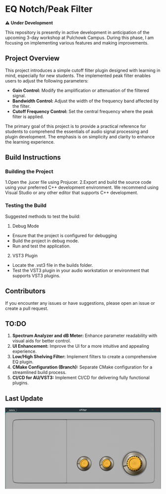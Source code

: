 ﻿# EQ Notch/Peak Filter

⚠️ **Under Development**

This repository is presently in active development in anticipation of the upcoming 3-day workshop at Pulchowk Campus. During this phase, I am focusing on implementing various features and making improvements.

## Project Overview

This project introduces a simple cutoff filter plugin designed with learning in mind, especially for new students. The implemented peak filter enables users to adjust the following parameters:

- **Gain Control:** Modify the amplification or attenuation of the filtered signal.
- **Bandwidth Control:** Adjust the width of the frequency band affected by the filter.
- **Cutoff Frequency Control:** Set the central frequency where the peak filter is applied.

The primary goal of this project is to provide a practical reference for students to comprehend the essentials of audio signal processing and plugin development. The emphasis is on simplicity and clarity to enhance the learning experience.

## Build Instructions

### Building the Project
 1.Open the .jucer file using Projucer.	
 2.Export and build the source code using your preferred C++ development environment. We recommend using Visual Studio or any other editor that supports C++ development.

### Testing the Build
Suggested methods to test the build:
 1. Debug Mode
 * Ensure that the project is configured for debugging
 * Build the project in debug mode.
 * Run and test the application.

 2. VST3 Plugin
 * Locate the .vst3 file in the builds folder.
 * Test the VST3 plugin in your audio workstation or environment that supports VST3 plugins.

## Contributors
If you encounter any issues or have suggestions, please open an issue or create a pull request.

## TO:DO

1. **Spectrum Analyzer and dB Meter:** Enhance parameter readability with visual aids for better control.
2. **UI Enhancement:** Improve the UI for a more intuitive and appealing experience.
3. **Low/High Shelving Filter:** Implement filters to create a comprehensive EQ plugin.
4. **CMake Configuration (Branch):** Separate CMake configuration for a streamlined build process.
5. **CI/CD for AU/VST3:** Implement CI/CD for delivering fully functional plugins.


## Last Update
![UI under developement](/UI1.png)
